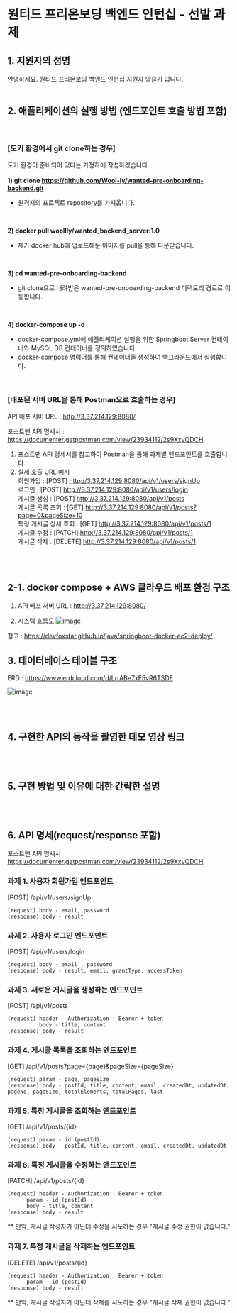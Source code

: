 # 원티드 프리온보딩 백엔드 인턴십 - 선발 과제

## 1. 지원자의 성명
안녕하세요. 원티드 프리온보딩 백엔드 인턴십 지원자 양슬기 입니다.
<br>
<br>
## 2. 애플리케이션의 실행 방법 (엔드포인트 호출 방법 포함)
<br>

### [도커 환경에서 git clone하는 경우]
도커 환경이 준비되어 있다는 가정하에 작성하겠습니다.
<br>
<br>
**1) git clone https://github.com/Wool-ly/wanted-pre-onboarding-backend.git**
<br>
   - 원격지의 프로젝트 repository를 가져옵니다.
<br>

**2) docker pull woollly/wanted_backend_server:1.0**
<br>
   - 제가 docker hub에 업로드해둔 이미지를 pull을 통해 다운받습니다.
<br>

**3) cd wanted-pre-onboarding-backend**
<br>     
   - git clone으로 내려받은 wanted-pre-onboarding-backend 디렉토리 경로로 이동합니다.
<br>

**4) docker-compose up -d**
<br>
   - docker-compose.yml에 애플리케이션 실행을 위한 Springboot Server 컨테이너와 MySQL DB 컨테이너를 정의하였습니다.
   - docker-compose 명령어를 통해 컨테이너들 생성하여 백그라운드에서 실행합니다.
<br>

### [배포된 서버 URL을 통해 Postman으로 호출하는 경우]

API 배포 서버 URL : http://3.37.214.129:8080/

포스트맨 API 명세서 : https://documenter.getpostman.com/view/23934112/2s9XxyQDCH

1) 포스트맨 API 명세서를 참고하여 Postman을 통해 과제별 엔드포인트를 호출합니다.
2) 실제 호출 URL 예시
   <br>
   회원가입 : [POST] http://3.37.214.129:8080/api/v1/users/signUp
   <br>
   로그인 : [POST] http://3.37.214.129:8080/api/v1/users/login
   <br>
   게시글 생성 : [POST] http://3.37.214.129:8080/api/v1/posts
   <br>
   게시글 목록 조회 : [GET] http://3.37.214.129:8080/api/v1/posts?page=0&pageSize=10
   <br>
   특정 게시글 상세 조회 :  [GET] http://3.37.214.129:8080/api/v1/posts/1
   <br>
   게시글 수정 : [PATCH] http://3.37.214.129:8080/api/v1/posts/1
   <br>
   게시글 삭제 : [DELETE] http://3.37.214.129:8080/api/v1/posts/1
<br>
<br>


## 2-1. docker compose + AWS 클라우드 배포 환경 구조

1) API 배포 서버 URL : http://3.37.214.129:8080/

2) 시스템 흐름도
![image](https://github.com/Wool-ly/wanted-pre-onboarding-backend/assets/78457967/925d9f16-bf82-4ee2-8428-cbbae97adaec)



참고 : https://devfoxstar.github.io/java/springboot-docker-ec2-deploy/

## 3. 데이터베이스 테이블 구조

ERD : https://www.erdcloud.com/d/LrrABe7xF5vR6TSDF

![image](https://github.com/Wool-ly/wanted-pre-onboarding-backend/assets/78457967/2b5c1741-0ed4-415d-ba70-f4c2217b30f2)


<br>
<br>

## 4. 구현한 API의 동작을 촬영한 데모 영상 링크
<br>
<br>

## 5. 구현 방법 및 이유에 대한 간략한 설명
<br>
<br>

## 6. API 명세(request/response 포함) 

포스트맨 API 명세서
https://documenter.getpostman.com/view/23934112/2s9XxyQDCH

### 과제 1. 사용자 회원가입 엔드포인트

[POST] /api/v1/users/signUp
```
(request) body - email, password
(response) body - result
```

### 과제 2. 사용자 로그인 엔드포인트

[POST] /api/v1/users/login

```
(request) body - email , password
(response) body - result, email, grantType, accessToken
```
### 과제 3. 새로운 게시글을 생성하는 엔드포인트

[POST] /api/v1/posts
```
(request) header - Authorization : Bearer + token
      	  body - title, content
(response) body - result
```

### 과제 4. 게시글 목록을 조회하는 엔드포인트

[GET] /api/v1/posts?page={page}&pageSize={pageSize}
```
(request) param - page, pageSize
(response) body - postId, title, content, email, createdDt, updatedDt, pageNo, pageSize, totalElements, totalPages, last
```

### 과제 5. 특정 게시글을 조회하는 엔드포인트

[GET] /api/v1/posts/{id}
```
(request) param - id (postId)
(response) body - postId, title, content, email, createdDt, updatedDt
```

### 과제 6. 특정 게시글을 수정하는 엔드포인트

[PATCH] /api/v1/posts/{id}
```
(request) header - Authorization : Bearer + token 
	  param - id (postId)
	  body - title, content
(response) body - result
```

** 만약, 게시글 작성자가 아닌데 수정을 시도하는 경우 "게시글 수정 권한이 없습니다."

### 과제 7. 특정 게시글을 삭제하는 엔드포인트

[DELETE] /api/v1/posts/{id}
```
(request) header - Authorization : Bearer + token 
	  param - id (postId)
(response) body - result
```

** 만약, 게시글 작성자가 아닌데 삭제를 시도하는 경우 "게시글 삭제 권한이 없습니다."

<br>
<br>

